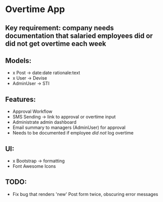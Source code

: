 # Overtime App

## Key requirement: company needs documentation that salaried employees did or did not get overtime each week

## Models:
- x Post -> date:date rationale:text
- x User -> Devise
- AdminUser -> STI

## Features:
- Approval Workflow
- SMS Sending -> link to approval or overtime input
- Administrate admin dashboard
- Email summary to managers (AdminUser) for approval
- Needs to be documented if employee *did not* log overtime

## UI:
- x Bootstrap -> formatting
- Font Awesome Icons

## TODO:
- Fix bug that renders 'new' Post form twice, obscuring error messages
